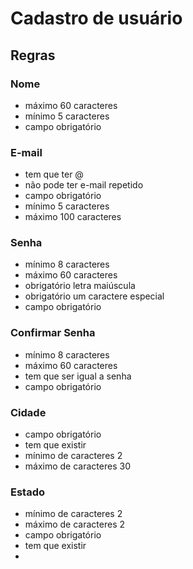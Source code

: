 # Cadastro de usuário
## Regras
### Nome
- máximo 60 caracteres
- mínimo 5 caracteres
- campo obrigatório


### E-mail
- tem que ter @
- não pode ter e-mail repetido
- campo obrigatório
- mínimo 5 caracteres
- máximo 100 caracteres

### Senha
- mínimo 8 caracteres
- máximo 60 caracteres
- obrigatório letra maiúscula
- obrigatório um caractere especial
- campo obrigatório


### Confirmar Senha
- mínimo 8 caracteres
- máximo 60 caracteres
- tem que ser igual a senha
- campo obrigatório

### Cidade
- campo obrigatório
- tem que existir
- mínimo de caracteres 2
- máximo de caracteres 30

### Estado
- mínimo de caracteres 2
- máximo de caracteres 2
- campo obrigatório
- tem que existir
- 